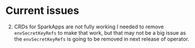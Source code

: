# Current issues
2. CRDs for SparkApps are not fully working I needed to remove `envSecretKeyRefs` to make that work, but that may not be a big issue as the `envSecretKeyRefs` is going to be removed in next release of operator.